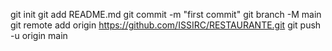 ﻿
git init
git add README.md
git commit -m "first commit"
git branch -M main
git remote add origin https://github.com/ISSIRC/RESTAURANTE.git
git push -u origin main

